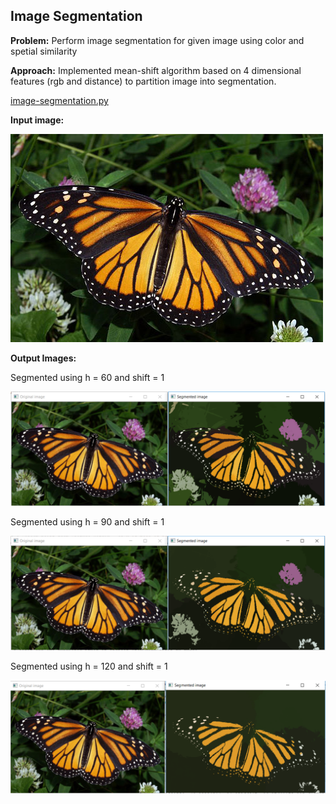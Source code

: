 
##  Image Segmentation 
**Problem:** Perform image segmentation for given image using color and spetial similarity

**Approach:** Implemented mean-shift algorithm based on 4 dimensional features (rgb and distance) to partition image into segmentation.

[image-segmentation.py](image-segmentation.py)

**Input image:**

![Butterfly.jpg](Butterfly.jpg)

**Output Images:**

Segmented using h = 60 and shift = 1

![params_h-60_shift-1.PNG](output/params_h-60_shift-1.PNG)

Segmented using h = 90 and shift = 1

![params_h-90_shift-1.PNG](output/params_h-90_shift-1.PNG)

Segmented using h = 120 and shift = 1

![params_h-120_shift-1.PNG](output/params_h-120_shift-1.PNG)
